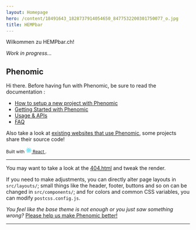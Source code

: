 ```yaml
---
layout: Homepage
hero: /content/18491643_1828737914054650_8477532200301750077_o.jpg
title: HEMPbar
---
```

Wilkommen zu HEMPbar.ch!

*Work in progress...*

## Phenomic

Hi there. Before having fun with Phenomic, be sure to read the documentation :

* [How to setup a new project with Phenomic](https://phenomic.io/docs/setup/)
* [Getting Started with Phenomic](https://phenomic.io/docs/getting-started/)
* [Usage & APIs](https://phenomic.io/docs/usage/)
* [FAQ](https://phenomic.io/docs/faq/)

Also take a look at
[existing websites that use Phenomic](https://phenomic.io/showcase/),
some projects share their source code!

<!-- demo to show you that you can use "assets" folder -->
<small>
Built with
<a href="https://facebook.github.io/react/">
<img alt="" src="assets/react.svg" width="16" height="16" />
React
</a>.
</small>

---

You may want to take a look at the [404.html](/404.html) and tweak the render.

If you need to make adjustments, you can directly alter page layouts in
`src/layouts/`;
small things like the header, footer, buttons and so on can be changed in
`src/components/`;
and for colors and common CSS variables, you can modify `postcss.config.js`.

*You feel like the base theme is not enough or you just saw something wrong?*
[Please help us make Phenomic better!](https://phenomic.io/contributing/)

---
